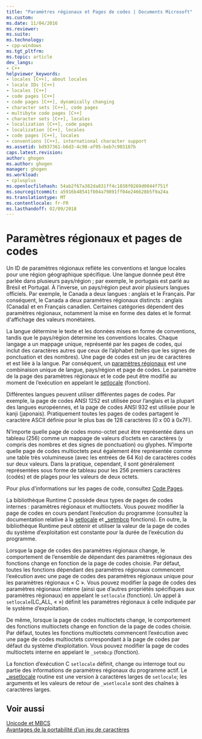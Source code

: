 ```yaml
---
title: "Paramètres régionaux et Pages de codes | Documents Microsoft"
ms.custom: 
ms.date: 11/04/2016
ms.reviewer: 
ms.suite: 
ms.technology:
- cpp-windows
ms.tgt_pltfrm: 
ms.topic: article
dev_langs:
- C++
helpviewer_keywords:
- locales [C++], about locales
- locale IDs [C++]
- locales [C++]
- code pages [C++]
- code pages [C++], dynamically changing
- character sets [C++], code pages
- multibyte code pages [C++]
- character sets [C++], locales
- localization [C++], code pages
- localization [C++], locales
- code pages [C++], locales
- conventions [C++], international character support
ms.assetid: bd937361-b6d3-4c98-af95-beb7c903187b
caps.latest.revision: 
author: ghogen
ms.author: ghogen
manager: ghogen
ms.workload:
- cplusplus
ms.openlocfilehash: 54ab2f67a382da831ff4c1038f0269d0044f751f
ms.sourcegitcommit: a5916b48541f804a79891ff04e246628b5f9a24a
ms.translationtype: MT
ms.contentlocale: fr-FR
ms.lasthandoff: 02/09/2018
---
```

# <a name="locales-and-code-pages"></a>Paramètres régionaux et pages de codes
Un ID de paramètres régionaux reflète les conventions et langue locales pour une région géographique spécifique. Une langue donnée peut être parlée dans plusieurs pays/région ; par exemple, le portugais est parlé au Brésil et Portugal. À l’inverse, un pays/région peut avoir plusieurs langues officiels. Par exemple, le Canada a deux langues : anglais et le Français. Par conséquent, le Canada a deux paramètres régionaux distincts : anglais (Canada) et en Français canadien. Certaines catégories dépendent des paramètres régionaux, notamment la mise en forme des dates et le format d'affichage des valeurs monétaires.  
  
 La langue détermine le texte et les données mises en forme de conventions, tandis que le pays/région détermine les conventions locales. Chaque langage a un mappage unique, représenté par les pages de codes, qui inclut des caractères autres que ceux de l’alphabet (telles que les signes de ponctuation et des nombres). Une page de codes est un jeu de caractères et est liée à la langue. Par conséquent, un [paramètres régionaux](../c-runtime-library/locale.md) est une combinaison unique de langue, pays/région et page de codes. Le paramètre de la page des paramètres régionaux et le code peut être modifié au moment de l’exécution en appelant le [setlocale](../c-runtime-library/reference/setlocale-wsetlocale.md) (fonction).  
  
 Différentes langues peuvent utiliser différentes pages de codes. Par exemple, la page de codes ANSI 1252 est utilisée pour l’anglais et la plupart des langues européennes, et la page de codes ANSI 932 est utilisée pour le kanji (japonais). Pratiquement toutes les pages de codes partagent le caractère ASCII définie pour le plus bas de 128 caractères (0 x 00 à 0x7F).  
  
 N’importe quelle page de codes mono-octet peut être représentée dans un tableau (256) comme un mappage de valeurs d’octets en caractères (y compris des nombres et des signes de ponctuation) ou glyphes. N’importe quelle page de codes multioctets peut également être représentée comme une table très volumineuse (avec les entrées de 64 Ko) de caractères codés sur deux valeurs. Dans la pratique, cependant, il sont généralement représentées sous forme de tableau pour les 256 premiers caractères (codés) et de plages pour les valeurs de deux octets.  
  
 Pour plus d’informations sur les pages de code, consultez [Code Pages](../c-runtime-library/code-pages.md).  
  
 La bibliothèque Runtime C possède deux types de pages de codes internes : paramètres régionaux et multioctets. Vous pouvez modifier la page de codes en cours pendant l’exécution du programme (consultez la documentation relative à la [setlocale](../c-runtime-library/reference/setlocale-wsetlocale.md) et [_setmbcp](../c-runtime-library/reference/setmbcp.md) fonctions). En outre, la bibliothèque Runtime peut obtenir et utiliser la valeur de la page de codes du système d’exploitation est constante pour la durée de l’exécution du programme.  
  
 Lorsque la page de codes des paramètres régionaux change, le comportement de l’ensemble de dépendant des paramètres régionaux des fonctions change en fonction de la page de codes choisie. Par défaut, toutes les fonctions dépendant des paramètres régionaux commencent l’exécution avec une page de codes des paramètres régionaux unique pour les paramètres régionaux « C ». Vous pouvez modifier la page de codes des paramètres régionaux interne (ainsi que d’autres propriétés spécifiques aux paramètres régionaux) en appelant le `setlocale` (fonction). Un appel à `setlocale`(LC_ALL, « ») définit les paramètres régionaux à celle indiquée par le système d’exploitation.  
  
 De même, lorsque la page de codes multioctets change, le comportement des fonctions multioctets change en fonction de la page de codes choisie. Par défaut, toutes les fonctions multioctets commencent l’exécution avec une page de codes multioctets correspondant à la page de codes par défaut du système d’exploitation. Vous pouvez modifier la page de codes multioctets interne en appelant le `_setmbcp` (fonction).  
  
 La fonction d’exécution C `setlocale` définit, change ou interroge tout ou partie des informations de paramètres régionaux du programme actif. Le [_wsetlocale](../c-runtime-library/reference/setlocale-wsetlocale.md) routine est une version à caractères larges de `setlocale`; les arguments et les valeurs de retour de `_wsetlocale` sont des chaînes à caractères larges.  
  
## <a name="see-also"></a>Voir aussi  
 [Unicode et MBCS](../text/unicode-and-mbcs.md)   
 [Avantages de la portabilité d’un jeu de caractères](../text/benefits-of-character-set-portability.md)